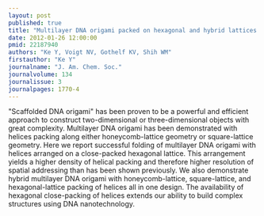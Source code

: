 ```yaml
---
layout: post
published: true
title: "Multilayer DNA origami packed on hexagonal and hybrid lattices."
date: 2012-01-26 12:00:00
pmid: 22187940
authors: "Ke Y, Voigt NV, Gothelf KV, Shih WM"
firstauthor: "Ke Y"
journalname: "J. Am. Chem. Soc."
journalvolume: 134
journalissue: 3
journalpages: 1770-4
---
```


"Scaffolded DNA origami" has been proven to be a powerful and efficient approach to construct two-dimensional or three-dimensional objects with great complexity. Multilayer DNA origami has been demonstrated with helices packing along either honeycomb-lattice geometry or square-lattice geometry. Here we report successful folding of multilayer DNA origami with helices arranged on a close-packed hexagonal lattice. This arrangement yields a higher density of helical packing and therefore higher resolution of spatial addressing than has been shown previously. We also demonstrate hybrid multilayer DNA origami with honeycomb-lattice, square-lattice, and hexagonal-lattice packing of helices all in one design. The availability of hexagonal close-packing of helices extends our ability to build complex structures using DNA nanotechnology.


